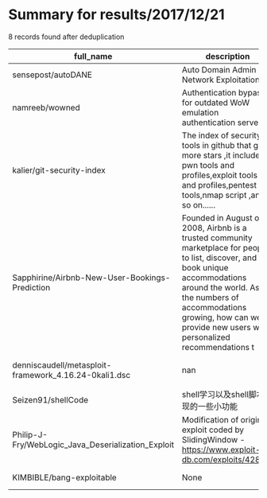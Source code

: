 
# Summary for results/2017/12/21
    
8 records found after deduplication

| full_name | description | html_url | matched_list | matched_count | pushed_at | size | stargazers_count | language | forks_count | vul_ids |
|-------------------------------------------------------|------------------------------------------------------------------------------------------------------------------------------------------------------------------------------------------------------------------------------------------------------------------|--------------------------------------------------------------------------|----------------------------------|-----------------|---------------------------|--------|--------------------|------------------|---------------|-----------|
| sensepost/autoDANE | Auto Domain Admin and Network Exploitation. | https://github.com/sensepost/autoDANE | ['exploit'] | 1 | 2017-12-21 09:21:18+00:00 | 1238 | 256 | Python | 72 | [] |
| namreeb/wowned | Authentication bypass for outdated WoW emulation authentication servers | https://github.com/namreeb/wowned | ['exploit'] | 1 | 2017-12-21 08:17:38+00:00 | 27 | 31 | C++ | 35 | [] |
| kalier/git-security-index | The index of security tools in github that gain more stars ,it include pwn tools and profiles,exploit tools and profiles,pentest tools,nmap script ,and so on...... | https://github.com/kalier/git-security-index | ['exploit'] | 1 | 2017-12-21 02:57:41+00:00 | 22 | 1 | | 0 | [] |
| Sapphirine/Airbnb-New-User-Bookings-Prediction | Founded in August of 2008, Airbnb is a trusted community marketplace for people to list, discover, and book unique accommodations around the world. As the numbers of accommodations growing, how can we provide new users with personalized recommendations t | https://github.com/Sapphirine/Airbnb-New-User-Bookings-Prediction | ['exploit'] | 1 | 2017-12-21 02:08:53+00:00 | 9160 | 0 | Jupyter Notebook | 0 | [] |
| denniscaudell/metasploit-framework_4.16.24-0kali1.dsc | nan | https://github.com/denniscaudell/metasploit-framework_4.16.24-0kali1.dsc | ['metasploit module OR payload'] | 1 | 2017-12-21 02:26:01+00:00 | 0 | 0 | nan | 0 | [] |
| Seizen91/shellCode | shell学习以及shell脚本实现的一些小功能 | https://github.com/Seizen91/shellCode | ['shellcode'] | 1 | 2017-12-21 09:12:14+00:00 | 4 | 0 | Shell | 0 | [] |
| Philip-J-Fry/WebLogic_Java_Deserialization_Exploit | Modification of original exploit coded by SlidingWindow - https://www.exploit-db.com/exploits/42806/ | https://github.com/Philip-J-Fry/WebLogic_Java_Deserialization_Exploit | ['exploit'] | 1 | 2017-12-21 13:06:47+00:00 | 8 | 0 | Python | 0 | [] |
| KIMBIBLE/bang-exploitable | None | https://github.com/KIMBIBLE/bang-exploitable | ['exploit'] | 1 | 2017-12-21 21:27:36+00:00 | 0 | 0 | | 0 | [] |
